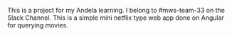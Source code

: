 This is a project for my Andela learning.
I belong to #mws-team-33 on the Slack Channel. 
This is a simple mini netflix type web app done on Angular for querying movies.

